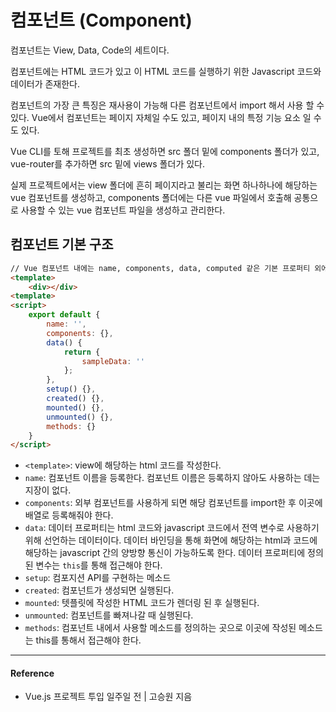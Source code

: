 # 컴포넌트 (Component)  

컴포넌트는 View, Data, Code의 세트이다.  

컴포넌트에는 HTML 코드가 있고 이 HTML 코드를 실행하기 위한 Javascript 코드와 데이터가 존재한다.  

컴포넌트의 가장 큰 특징은 재사용이 가능해 다른 컴포넌트에서 import 해서 사용 할 수 있다. Vue에서 컴포넌트는 페이지 자체일 수도 있고, 페이지 내의 특정 기능 요소 일 수도 있다.  

Vue CLI를 토해 프로젝트를 최초 생성하면 src 폴더 밑에 components 폴더가 있고, vue-router를 추가하면 src 밑에 views 폴더가 있다.  

실제 프로젝트에서는 view 폴더에 흔히 페이지라고 불리는 화면 하나하나에 해당하는 vue 컴포넌트를 생성하고, components 폴더에는 다른 vue 파일에서 호출해 공통으로 사용할 수 있는 vue 컴포넌트 파일을 생성하고 관리한다.  

## 컴포넌트 기본 구조  

```html
// Vue 컴포넌트 내에는 name, components, data, computed 같은 기본 프로퍼티 외에도 Vue 컴포넌트의 생성부터 종료까지 발생하는 라이프사이클 훅에 해당하는 메소드가 있다.
<template>
    <div></div>
<template>
<script>
    export default {
        name: '',
        components: {},
        data() {
            return {
                sampleData: ''
            };
        },
        setup() {},
        created() {},
        mounted() {},
        unmounted() {},
        methods: {}
    }
</script>
```

- `<template>`: view에 해당하는 html 코드를 작성한다.
- `name`: 컴포넌트 이름을 등록한다. 컴포넌트 이름은 등록하지 않아도 사용하는 데는 지장이 없다.
- `components`: 외부 컴포넌트를 사용하게 되면 해당 컴포넌트를 import한 후 이곳에 배열로 등록해줘야 한다.
- `data`: 데이터 프로퍼티는 html 코드와 javascript 코드에서 전역 변수로 사용하기 위해 선언하는 데이터이다. 데이터 바인딩을 통해 화면에 해당하는 html과 코드에 해당하는 javascript 간의 양방향 통신이 가능하도록 한다. 데이터 프로퍼티에 정의된 변수는 `this`를 통해 접근해야 한다.
- `setup`: 컴포지션 API를 구현하는 메소드
- `created`: 컴포넌트가 생성되면 실행된다.
- `mounted`: 텟플릿에 작성한 HTML 코드가 렌더링 된 후 실행된다.
- `unmounted`: 컴포넌트를 빠져나갈 때 실행된다.
- `methods`: 컴포넌트 내에서 사용할 메소드를 정의하는 곳으로 이곳에 작성된 메소드는 this를 통해서 접근해야 한다.

---

#### Reference

- Vue.js 프로젝트 투입 일주일 전 | 고승원 지음